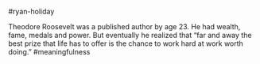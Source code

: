 #ryan-holiday

Theodore Roosevelt was a published author by age 23. He had wealth, fame, medals and power. But eventually he realized that “far and away the best prize that life has to offer is the chance to work hard at work worth doing.” #meaningfulness 